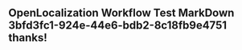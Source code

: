 <properties
ms.topic="hero-topic"
ms.test1="hero-topic"
ms.test2="test"/>

## OpenLocalization Workflow Test MarkDown 3bfd3fc1-924e-44e6-bdb2-8c18fb9e4751 thanks!
